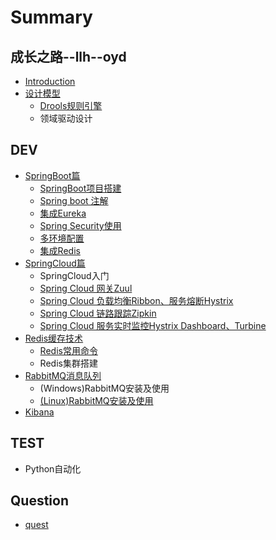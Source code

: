 # Summary

## 成长之路--llh--oyd

* [Introduction](README.md)
* [设计模型](xiang-mu-da-jian-he-gui-zhi-yin.md)
  * [Drools规则引擎](droolsgui-ze-yin-qing.md)
  * 领域驱动设计

## DEV

* [SpringBoot篇](springbootpian.md)
  * [SpringBoot项目搭建](xiang-mu-da-jian-he-gui-zhi-yin/springbootxiang-mu-da-jian.md)
  * [Spring boot 注解](Spring-Boot/Spring-boot注解.md)
  * [集成Eureka](xiang-mu-da-jian-he-gui-zhi-yin/ji-cheng-eureka.md)
  * [Spring Security使用](Spring-Boot/spring-security.md)
  * [多环境配置](xiang-mu-da-jian-he-gui-zhi-yin/duo-huan-jing-pei-zhi.md)
  * [集成Redis](xiang-mu-da-jian-he-gui-zhi-yin/ji-cheng-redis.md)
* [SpringCloud篇](xiang-mu-da-jian-he-gui-zhi-yin/springboot+springcloud.md)
  * SpringCloud入门
  * [Spring Cloud 网关Zuul](Spring-Cloud/spring-cloud-wang-guan-zuul.md)
  * [Spring Cloud 负载均衡Ribbon、服务熔断Hystrix](Spring-Cloud/Feign.md)
  * [Spring Cloud 链路跟踪Zipkin](Spring-Cloud/Zipkin.md)
  * [Spring Cloud 服务实时监控Hystrix Dashboard、Turbine](Spring-Cloud/Turbine.md)
* [Redis缓存技术](redishuan-cun-ji-zhu.md)
  * [Redis常用命令](redishuan-cun-ji-zhu/redischang-yong-ming-ling.md)
  * Redis集群搭建
* [RabbitMQ消息队列](rabbitmqxiao-xi-dui-lie.md)
  * \(Windows\)RabbitMQ安装及使用
  * [\(Linux\)RabbitMQ安装及使用](DEV-Service/Linux-Command/linuxxia-an-zhuang-rabbitmq.md)
* [Kibana](kibana.md)

## TEST

* Python自动化

## Question

* [quest](quest.md)

